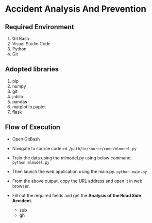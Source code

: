 # Accident Analysis And Prevention
## Required Environment
  1. Git Bash  
  2. Visual Studio Code   
  3. Python
  4. Git
    
## Adopted libraries  
  1. pip
  2. numpy
  3. git
  4. joblib
  5. pandas
  6. matplotlib.pyplot
  7. flask
## Flow of Execution
  * Open GitBash  
  * Navigate to source code ```cd /path/to/source/code/mlmodel.py```
  * Train the data using the mlmodel.py using below command.  
      ```python mlmodel.py```
  * Then launch the web application using the main.py.
      ```python main.py```
  * From the above output, copy the URL address and open it in web browser.
  * Fill out the required fields and get the **Analysis of the Road Side Accident**.
   
      * sub
      * gh

